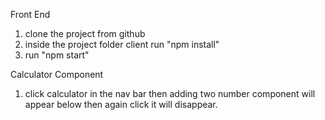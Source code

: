 Front End

1. clone the project from github
2. inside the project folder client run "npm install"
3. run "npm start"

Calculator Component

1. click calculator in the nav bar then adding two number component will appear below then again click it will disappear.
